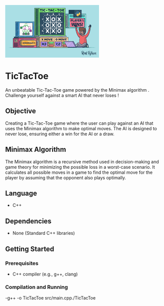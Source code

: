 ![TicTacToe Banner](TTT.png)

# TicTacToe
An unbeatable Tic-Tac-Toe game powered by the Minimax algorithm . Challenge yourself against a smart AI that never loses !

## Objective
Creating a Tic-Tac-Toe game where the user can play against an AI that uses the Minimax algorithm to make optimal moves. The AI is designed to never lose, ensuring either a win for the AI or a draw.

## Minimax Algorithm
The Minimax algorithm is a recursive method used in decision-making and game theory for minimizing the possible loss in a worst-case scenario. It calculates all possible moves in a game to find the optimal move for the player by assuming that the opponent also plays optimally.

## Language
- C++

## Dependencies
- None (Standard C++ libraries)

## Getting Started

### Prerequisites
- C++ compiler (e.g., g++, clang)

### Compilation and Running
-g++ -o TicTacToe src/main.cpp./TicTacToe


